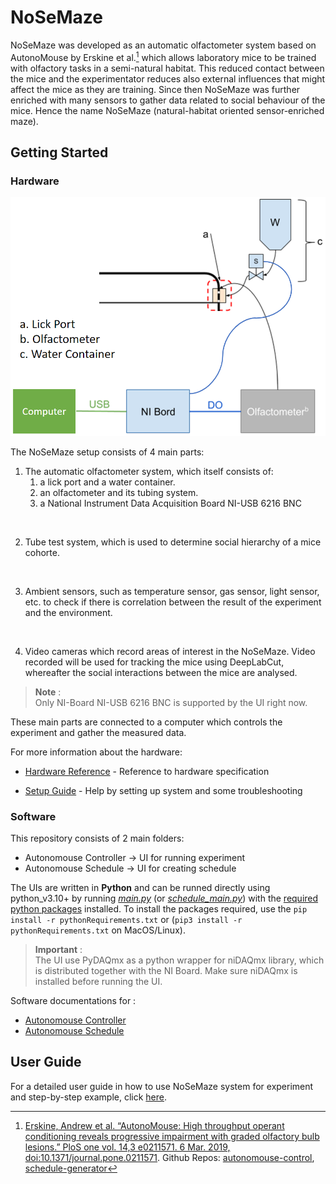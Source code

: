 # NoSeMaze

NoSeMaze was developed as an automatic olfactometer system based on AutonoMouse by Erskine et al.[^1] which allows laboratory mice to be trained with olfactory tasks in a semi-natural habitat. This reduced contact between the mice and the experimentator reduces also external influences that might affect the mice as they are training. Since then NoSeMaze was further enriched with many sensors to gather data related to social behaviour of the mice. Hence the name NoSeMaze (natural-habitat oriented sensor-enriched maze).

[^1]: [Erskine, Andrew et al. “AutonoMouse: High throughput operant conditioning reveals progressive impairment with graded olfactory bulb lesions.” PloS one vol. 14,3 e0211571. 6 Mar. 2019, doi:10.1371/journal.pone.0211571](https://www.ncbi.nlm.nih.gov/pmc/articles/PMC6402634/). Github Repos: [autonomouse-control](https://github.com/RoboDoig/autonomouse-control), [schedule-generator](https://github.com/RoboDoig/schedule-generator)

## Getting Started

### Hardware

![overviewAutoOlfactometer](/Documentation/images/systemOverview.PNG)

The NoSeMaze setup consists of 4 main parts:

1. The automatic olfactometer system, which itself consists of:
    1. a lick port and a water container.
    2. an olfactometer and its tubing system.
    3. a National Instrument Data Acquisition Board NI-USB 6216 BNC
</br>

2. Tube test system, which is used to determine social hierarchy of a mice cohorte.
</br>

3. Ambient sensors, such as temperature sensor, gas sensor, light sensor, etc. to check if there is correlation between the result of the experiment and the environment.
</br>

4. Video cameras which record areas of interest in the NoSeMaze. Video recorded will be used for tracking the mice using DeepLabCut, whereafter the social interactions between the mice are analysed.

> **Note** :  
> Only NI-Board NI-USB 6216 BNC is supported by the UI right now.

These main parts are connected to a computer which controls the experiment and gather the measured data.

For more information about the hardware:

- [Hardware Reference](/Documentation/hardwareReference.md) - Reference to hardware specification

- [Setup Guide](/Documentation/setupGuide.md) - Help by setting up system and some troubleshooting

### Software

This repository consists of 2 main folders:

- Autonomouse Controller &rarr; UI for running experiment
- Autonomouse Schedule &rarr; UI for creating schedule

The UIs are written in **Python** and can be runned directly using python_v3.10+ by running [*main.py*](/Autonomouse%20Controller/main.py) (or [*schedule_main.py*](/Autonomouse%20Schedule/scheduleMain.py)) with the [required python packages](/pythonRequirements.txt) installed. To install the packages required, use the `pip install -r pythonRequirements.txt` or (`pip3 install -r pythonRequirements.txt` on MacOS/Linux).

> **Important** :  
> The UI use PyDAQmx as a python wrapper for niDAQmx library, which is distributed together with the NI Board. Make sure niDAQmx is installed before running the UI.

Software documentations for :

- [Autonomouse Controller](/Autonomouse%20Controller/README.md)
- [Autonomouse Schedule](/Autonomouse%20Schedule/README.md)

## User Guide

For a detailed user guide in how to use NoSeMaze system for experiment and step-by-step example, click [here](/Documentation/userGuide.md).
